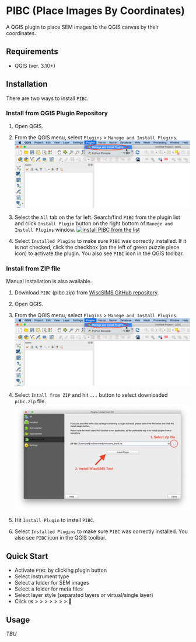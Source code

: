 # PIBC (Place Images By Coordinates)

A QGIS plugin to place SEM images to the QGIS canvas by their coordinates.

## Requirements

- QGIS (ver. 3.10+)

## Installation

There are two ways to install `PIBC`.

### Install from QGIS Plugin Repository

1. Open QGIS.

2. From the QGIS menu, select `Plugins` > `Manege and Install Plugins`.
   <a href="img/readme/plugin_install_menu.png" target="_blank"><img src="img/readme/plugin_install_menu.png" width="500" alt=""></a>

3. Select the `All` tab on the far left. Search/find `PIBC` from the plugin list and click `Install Plugin` button on the right bottom of `Manege and Install Plugins` window.
   <a href="img/readme/plugin_install.png" target="_blank"><img src="img/readme/plugin_install.png" width="600" alt="Install PIBC from the list"></a>

4. Select `Installed Plugins` to make sure `PIBC` was correctly installed. If it is not checked, click the checkbox (on the left of green puzzle piece icon) to activate the plugin. You also see `PIBC` icon in the QGIS toolbar.

### Install from ZIP file

Manual installation is also available.

1. Download `PIBC` (pibc.zip) from [WiscSIMS GitHub repository](https://github.com/wiscsims/pibc/releases/latest).

2. Open QGIS.

3. From the QGIS menu, select `Plugins` > `Manege and Install Plugins`.
   <a href="img/readme/plugin_install_menu.png" target="_blank"><img src="img/readme/plugin_install_menu.png" width="500" alt=""></a>

4. Select `Intall from ZIP` and hit `...` button to select downloaded `pibc.zip` file.
   <a href="img/readme/plugin_install_zip.png" target="_blank"><img src="img/readme/plugin_install_zip.png" width="600" alt="Install PIBC from zip file"></a>

5. Hit `Install Plugin` to install `PIBC`.
6. Select `Installed Plugins` to make sure `PIBC` was correctly installed. You also see `PIBC` icon in the QGIS toolbar.

## Quick Start

- Activate `PIBC` by clicking plugin button
- Select instrument type
- Select a folder for SEM images
- Select a folder for meta files
- Select layer style (separated layers or virtual/single layer)
- Click `OK` > > > > > > > 🎉

## Usage

_TBU_
